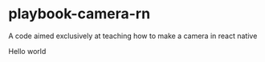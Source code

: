 # playbook-camera-rn
A code aimed exclusively at teaching how to make a camera in react native

Hello world
